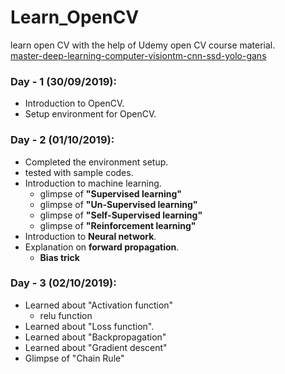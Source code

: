 # Learn_OpenCV
learn open CV with the help of Udemy open CV course material.<br/>
[master-deep-learning-computer-visiontm-cnn-ssd-yolo-gans](https://www.udemy.com/course/master-deep-learning-computer-visiontm-cnn-ssd-yolo-gans/)


### Day - 1 (30/09/2019):

- Introduction to OpenCV.
- Setup environment for OpenCV.

### Day - 2 (01/10/2019):

- Completed the environment setup.
- tested with sample codes.
- Introduction to machine learning.
    - glimpse of **"Supervised learning"**
    - glimpse of **"Un-Supervised learning"**
    - glimpse of **"Self-Supervised learning"**
    - glimpse of **"Reinforcement learning"**
- Introduction to **Neural network**.
- Explanation on **forward propagation**.
    - **Bias trick**
    
### Day - 3 (02/10/2019):

- Learned about "Activation function" 
    - relu function 
- Learned about "Loss function".
- Learned about "Backpropagation"
- Learned about "Gradient descent"
- Glimpse of "Chain Rule"
